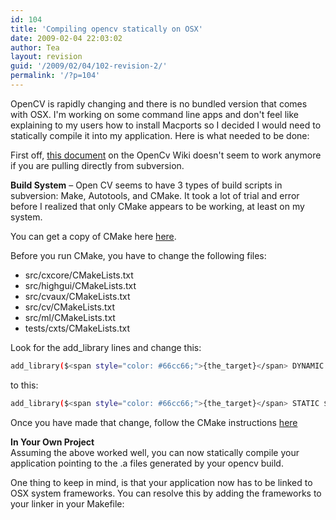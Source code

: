 ```yaml
---
id: 104
title: 'Compiling opencv statically on OSX'
date: 2009-02-04 22:03:02
author: Tea
layout: revision
guid: '/2009/02/04/102-revision-2/'
permalink: '/?p=104'
---
```


OpenCV is rapidly changing and there is no bundled version that comes with OSX. I'm working on some command line apps and don't feel like explaining to my users how to install Macports so I decided I would need to statically compile it into my application. Here is what needed to be done:

First off, [this document](http://opencv.willowgarage.com/wiki/Mac_OS_X_OpenCV_Port) on the OpenCv Wiki doesn't seem to work anymore if you are pulling directly from subversion.

**Build System** – Open CV seems to have 3 types of build scripts in subversion: Make, Autotools, and CMake. It took a lot of trial and error before I realized that only CMake appears to be working, at least on my system.

You can get a copy of CMake here [here](http://www.cmake.org/cmake/resources/software.html).

Before you run CMake, you have to change the following files:

- src/cxcore/CMakeLists.txt
- src/highgui/CMakeLists.txt
- src/cvaux/CMakeLists.txt
- src/cv/CMakeLists.txt
- src/ml/CMakeLists.txt
- tests/cxts/CMakeLists.txt

Look for the add\_library lines and change this:

```bash
add_library($<span style="color: #66cc66;">{the_target}</span> DYNAMIC $<span style="color: #66cc66;">{lib_srcs}</span> $<span style="color: #66cc66;">{lib_hdrs}</span>)
```

to this:

```bash
add_library($<span style="color: #66cc66;">{the_target}</span> STATIC $<span style="color: #66cc66;">{lib_srcs}</span> $<span style="color: #66cc66;">{lib_hdrs}</span>)
```

Once you have made that change, follow the CMake instructions [here](http://opencv.willowgarage.com/wiki/InstallGuide)

**In Your Own Project**  
Assuming the above worked well, you can now statically compile your application pointing to the .a files generated by your opencv build.

One thing to keep in mind, is that your application now has to be linked to OSX system frameworks. You can resolve this by adding the frameworks to your linker in your Makefile:

```bash
 
```
